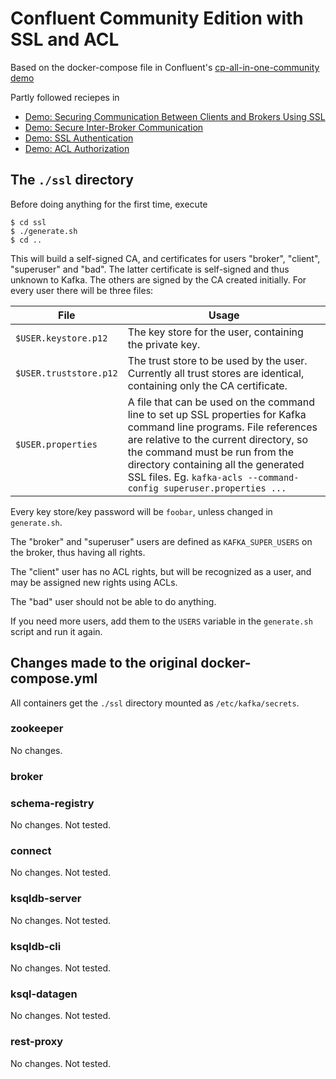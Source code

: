 # Confluent Community Edition with SSL and ACL

Based on the docker-compose file in Confluent's [cp-all-in-one-community demo](https://github.com/confluentinc/cp-all-in-one/tree/5.5.1-post/cp-all-in-one-community)

Partly followed reciepes in

* [Demo: Securing Communication Between Clients and Brokers Using SSL](https://jaceklaskowski.gitbooks.io/apache-kafka/content/kafka-demo-securing-communication-between-clients-and-brokers.html)
* [Demo: Secure Inter-Broker Communication](https://jaceklaskowski.gitbooks.io/apache-kafka/content/kafka-demo-secure-inter-broker-communication.html)
* [Demo: SSL Authentication](https://jaceklaskowski.gitbooks.io/apache-kafka/content/kafka-demo-ssl-authentication.html)
* [Demo: ACL Authorization](https://jaceklaskowski.gitbooks.io/apache-kafka/content/kafka-demo-acl-authorization.html)

## The `./ssl` directory

Before doing anything for the first time, execute
```
$ cd ssl
$ ./generate.sh
$ cd ..
```
This will build a self-signed CA, and certificates for users "broker", "client",
"superuser" and "bad". The latter certificate is self-signed and thus unknown
to Kafka. The others are signed by the CA created initially. For every user
there will be three files:

| File                   | Usage |
|------------------------|-------|
| `$USER.keystore.p12`   | The key store for the user, containing the private key. |
| `$USER.truststore.p12` | The trust store to be used by the user. Currently all trust stores are identical, containing only the CA certificate. |
| `$USER.properties`     | A file that can be used on the command line to set up SSL properties for Kafka command line programs. File references are relative to the current directory, so the command must be run from the directory containing all the generated SSL files. Eg. `kafka-acls --command-config superuser.properties ...` |

Every key store/key password will be `foobar`, unless changed in `generate.sh`.

The "broker" and "superuser" users are defined as `KAFKA_SUPER_USERS` on the broker,
thus having all rights.

The "client" user has no ACL rights, but will be recognized as a user, and may
be assigned new rights using ACLs.

The "bad" user should not be able to do anything.

If you need more users, add them to the `USERS` variable in the `generate.sh` script and run it again.
 
## Changes made to the original docker-compose.yml

All containers get the `./ssl` directory mounted as `/etc/kafka/secrets`.

### zookeeper

No changes.

### broker



### schema-registry

No changes. Not tested.

### connect

No changes. Not tested.

### ksqldb-server

No changes. Not tested.

### ksqldb-cli

No changes. Not tested.

### ksql-datagen

No changes. Not tested.

### rest-proxy

No changes. Not tested.


